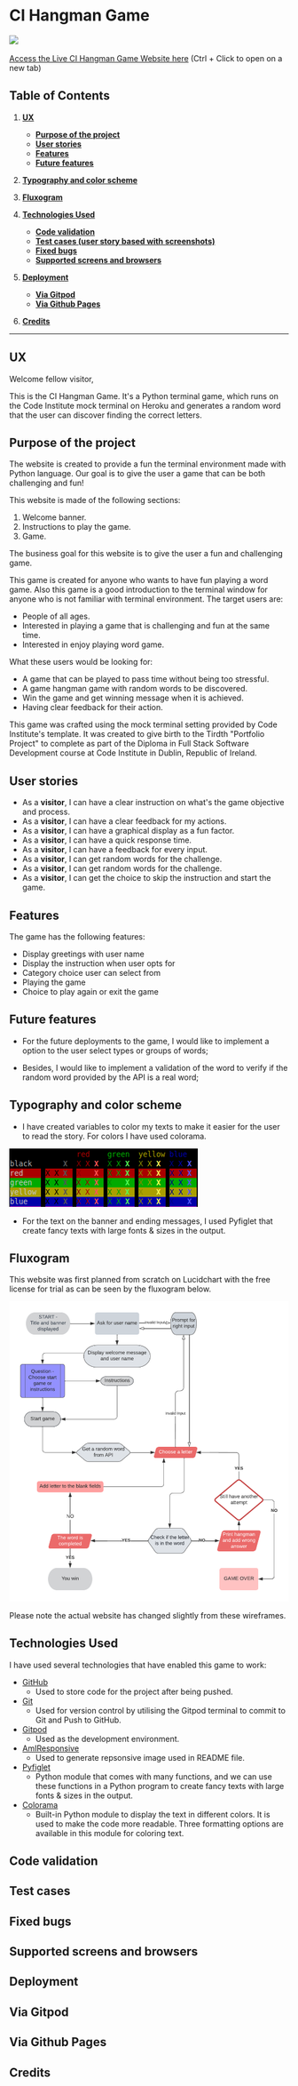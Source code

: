 # CI Hangman Game

![](./assets/docs/responsiveness.png)

[Access the Live CI Hangman Game Website here](https://#) (Ctrl + Click to open on a new tab)

## Table of Contents
1. [**UX**](#ux)
    - [**Purpose of the project**](#purpose-of-the-project)
    - [**User stories**](#user-stories)
    - [**Features**](#features)
    - [**Future features**](#future-features)

2. [**Typography and color scheme**](#typography-and-color-scheme)

3. [**Fluxogram**](#fluxogram)

4. [**Technologies Used**](#technologies-used)
    - [**Code validation**](#code-validation)
    - [**Test cases (user story based with screenshots)**](#test-cases)
    - [**Fixed bugs**](#fixed-bugs)
    - [**Supported screens and browsers**](#supported-screens-and-browsers)

5. [**Deployment**](#deployment)
    - [**Via Gitpod**](#via-gitpod)
    - [**Via Github Pages**](#via-github-pages)
6. [**Credits**](#credits)

---

## UX

Welcome fellow visitor,

This is the CI Hangman Game. It's a Python terminal game, which runs on the Code Institute mock terminal on Heroku and generates a random word that the user can discover finding the correct letters.

## Purpose of the project

The website is created to provide a fun the terminal environment made with Python language. Our goal is to give the user a game that can be both challenging and fun!

This website is made of the following sections:

  1. Welcome banner.
  2. Instructions to play the game.
  3. Game.

The business goal for this website is to give the user a fun and challenging game.

This game is created for anyone who wants to have fun playing a word game. Also this game is a good introduction to the terminal window for anyone who is not familiar with terminal environment. The target users are:

  - People of all ages.
  - Interested in playing a game that is challenging and fun at the same time.
  - Interested in enjoy playing word game.

What these users would be looking for:

  - A game that can be played to pass time without being too stressful.
  - A game hangman game with random words to be discovered.
  - Win the game and get winning message when it is achieved.
  - Having clear feedback for their action.

This game was crafted using the mock terminal setting provided by Code Institute's template. It was created to give birth to the Tirdth "Portfolio Project" to complete as part of the Diploma in Full Stack Software Development course at Code Institute in Dublin, Republic of Ireland.

## User stories

- As a **visitor**, I can have a clear instruction on what's the game objective and process.
- As a **visitor**, I can have a clear feedback for my actions.
- As a **visitor**, I can have a graphical display as a fun factor.
- As a **visitor**, I can have a quick response time.
- As a **visitor**, I can have a feedback for every input.
- As a **visitor**, I can get random words for the challenge.
- As a **visitor**, I can get random words for the challenge.
- As a **visitor**, I can get the choice to skip the instruction and start the game.

## Features

The game has the following features:

 - Display greetings with user name
 - Display the instruction when user opts for
 - Category choice user can select from
 - Playing the game
 - Choice to play again or exit the game

## Future features

  - For the future deployments to the game, I would like to implement a option to the user select types or groups of words;
  
  - Besides, I would like to implement a validation of the word to verify if the random word provided by the API is a real word;

## Typography and color scheme

 - I have created variables to color my texts to make it easier for the user to read the story. For colors I have used colorama.

  ![](./assets/colorama.png)

 - For the text on the banner and ending messages, I used Pyfiglet that create fancy texts with large fonts & sizes in the output.

## Fluxogram

This website was first planned from scratch on Lucidchart with the free license for trial as can be seen by the fluxogram below.

  ![](./assets/fluxogram.png)

Please note the actual website has changed slightly from these wireframes.

## Technologies Used

I have used several technologies that have enabled this game to work:

  - [GitHub](https://github.com/)
    - Used to store code for the project after being pushed.
  - [Git](https://git-scm.com/)
    - Used for version control by utilising the Gitpod terminal to commit to Git and Push to GitHub.
  - [Gitpod](https://www.gitpod.io/)
    - Used as the development environment.
  - [AmIResponsive](http://ami.responsivedesign.is/)
    - Used to generate repsonsive image used in README file.
  - [Pyfiglet](https://pypi.org/project/pyfiglet/0.7/)
    - Python module that comes with many functions, and we can use these functions in a Python program to create fancy texts with large fonts & sizes in the output.
  - [Colorama](https://pypi.org/project/colorama/)
    - Built-in Python module to display the text in different colors. It is used to make the code more readable. Three formatting options are available in this module for coloring text.


## Code validation

## Test cases

## Fixed bugs 

## Supported screens and browsers

## Deployment 

## Via Gitpod 

## Via Github Pages

## Credits 